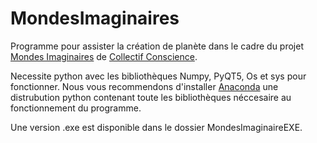 # MondesImaginaires
Programme pour assister la création de planète dans le cadre du projet [Mondes Imaginaires](https://collectifconscience.org/?page_id=1780) de [Collectif Conscience](https://collectifconscience.org/). 

Necessite python avec les bibliothèques Numpy, PyQT5, Os et sys pour fonctionner. Nous vous recommendons d'installer [Anaconda](https://www.anaconda.com/distribution/) une distrubution python contenant toute les bibliothèques néccesaire au fonctionnement du programme. 

Une version .exe est disponible dans le dossier MondesImaginaireEXE. 
